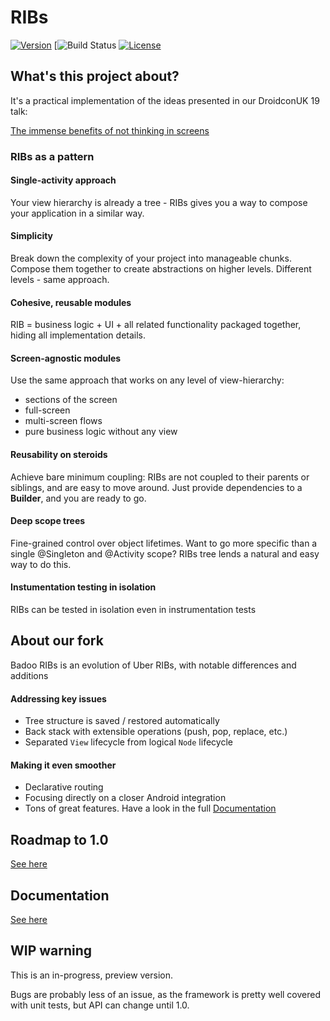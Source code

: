 # RIBs
[![Version](https://jitpack.io/v/badoo/RIBs.svg)](https://jitpack.io/#badoo/RIBs)
[![Build Status](https://github.com/badoo/RIBs/actions/workflows/ci.yml/badge.svg)
[![License](https://img.shields.io/badge/License-Apache%202.0-blue.svg)](http://www.apache.org/licenses/LICENSE-2.0)

## What's this project about?

It's a practical implementation of the ideas presented in our DroidconUK 19 talk: 

[The immense benefits of not thinking in screens](https://medium.com/bumble-tech/the-immense-benefits-of-not-thinking-in-screens-6c311e3344a0)

### RIBs as a pattern
#### Single-activity approach
Your view hierarchy is already a tree - RIBs gives you a way to compose your application in a similar way.

#### Simplicity
Break down the complexity of your project into manageable chunks. Compose them together to create abstractions on higher levels. Different levels - same approach.

#### Cohesive, reusable modules
RIB = business logic + UI + all related functionality packaged together, hiding all implementation details. 

#### Screen-agnostic modules
Use the same approach that works on any level of view-hierarchy:
- sections of the screen
- full-screen
- multi-screen flows
- pure business logic without any view

#### Reusability on steroids
Achieve bare minimum coupling: RIBs are not coupled to their parents or siblings, and are easy to move around. Just provide dependencies to a **Builder**, and you are ready to go.

#### Deep scope trees
Fine-grained control over object lifetimes. Want to go more specific than a single @Singleton and @Activity scope? RIBs tree lends a natural and easy way to do this.

#### Instumentation testing in isolation
RIBs can be tested in isolation even in instrumentation tests
 
## About our fork
Badoo RIBs is an evolution of Uber RIBs, with notable differences and additions

#### Addressing key issues
- Tree structure is saved / restored automatically
- Back stack with extensible operations (push, pop, replace, etc.)
- Separated `View` lifecycle from logical `Node` lifecycle

#### Making it even smoother
- Declarative routing
- Focusing directly on a closer Android integration
- Tons of great features. Have a look in the full [Documentation](documentation/index.md)

## Roadmap to 1.0
[See here](https://github.com/badoo/RIBs/issues/96)

## Documentation
[See here](documentation/index.md)

## WIP warning
This is an in-progress, preview version.

Bugs are probably less of an issue, as the framework is pretty well covered with unit tests, but API can change until 1.0.

